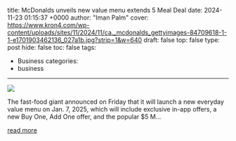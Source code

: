 title: McDonalds unveils new value menu extends 5 Meal Deal
date: 2024-11-23 01:15:37 +0000
author: "Iman Palm"
cover: https://www.kron4.com/wp-content/uploads/sites/11/2024/11/ca._mcdonalds_gettyimages-84709618-1-1-e1701903462136_027a1b.jpg?strip=1&w=640
draft: false
top: false
type: post
hide: false
toc: false
tags:
  - Business
categories:
  - business
---

![](https://www.kron4.com/wp-content/uploads/sites/11/2024/11/ca._mcdonalds_gettyimages-84709618-1-1-e1701903462136_027a1b.jpg?strip=1&w=640)

The fast-food giant announced on Friday that it will launch a new everyday value menu on Jan. 7, 2025, which will include exclusive in-app offers, a new Buy One, Add One offer, and the popular $5 M…

[read more](https://ktla.com/food/mcdonalds-unveils-new-value-menu-extends-5-meal-deal-through-summer-2025/)
